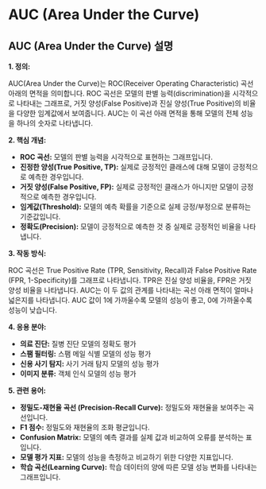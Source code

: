 # AUC (Area Under the Curve)

## AUC (Area Under the Curve) 설명

**1. 정의:**

AUC(Area Under the Curve)는 ROC(Receiver Operating Characteristic) 곡선 아래의 면적을 의미합니다. ROC 곡선은 모델의 판별 능력(discrimination)을 시각적으로 나타내는 그래프로, 거짓 양성(False Positive)과 진실 양성(True Positive)의 비율을 다양한 임계값에서 보여줍니다. AUC는 이 곡선 아래 면적을 통해 모델의 전체 성능을 하나의 숫자로 나타냅니다.

**2. 핵심 개념:**

*   **ROC 곡선:** 모델의 판별 능력을 시각적으로 표현하는 그래프입니다.
*   **진정한 양성(True Positive, TP):** 실제로 긍정적인 클래스에 대해 모델이 긍정적으로 예측한 경우입니다.
*   **거짓 양성(False Positive, FP):** 실제로 긍정적인 클래스가 아니지만 모델이 긍정적으로 예측한 경우입니다.
*   **임계값(Threshold):** 모델의 예측 확률을 기준으로 실제 긍정/부정으로 분류하는 기준값입니다.
*   **정확도(Precision):** 모델이 긍정적으로 예측한 것 중 실제로 긍정적인 비율을 나타냅니다.

**3. 작동 방식:**

ROC 곡선은 True Positive Rate (TPR, Sensitivity, Recall)과 False Positive Rate (FPR, 1-Specificity)를 그래프로 나타냅니다. TPR은 진실 양성 비율을, FPR은 거짓 양성 비율을 나타냅니다. AUC는 이 두 값의 관계를 나타내는 곡선 아래 면적이 얼마나 넓은지를 나타냅니다. AUC 값이 1에 가까울수록 모델의 성능이 좋고, 0에 가까울수록 성능이 낮습니다.

**4. 응용 분야:**

*   **의료 진단:** 질병 진단 모델의 정확도 평가
*   **스팸 필터링:** 스팸 메일 식별 모델의 성능 평가
*   **신용 사기 탐지:** 사기 거래 탐지 모델의 성능 평가
*   **이미지 분류:** 객체 인식 모델의 성능 평가

**5. 관련 용어:**

*   **정밀도-재현율 곡선 (Precision-Recall Curve):** 정밀도와 재현율을 보여주는 곡선입니다.
*   **F1 점수:** 정밀도와 재현율의 조화 평균입니다.
*   **Confusion Matrix:** 모델의 예측 결과를 실제 값과 비교하여 오류를 분석하는 표입니다.
*   **모델 평가 지표:** 모델의 성능을 측정하고 비교하기 위한 다양한 지표입니다.
*   **학습 곡선(Learning Curve):** 학습 데이터의 양에 따른 모델 성능 변화를 나타내는 그래프입니다.